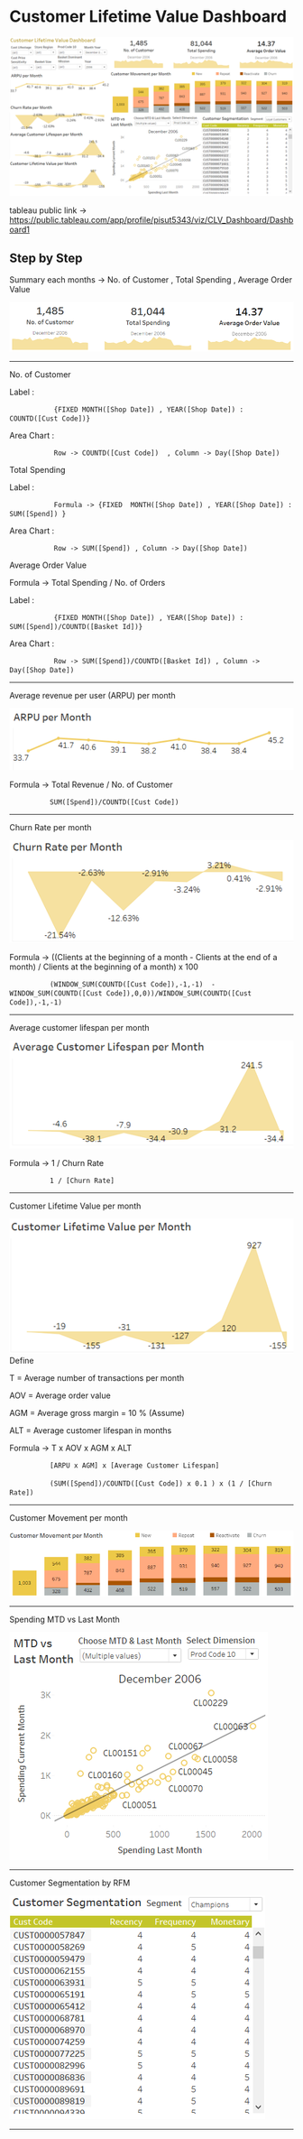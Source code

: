 # Customer Lifetime Value Dashboard

![alt text](https://github.com/PisutSukpool/BADS7105-CRM-analytics-and-intelligence/blob/main/Homework%2005/Main.png?raw=true)

tableau public link -> https://public.tableau.com/app/profile/pisut5343/viz/CLV_Dashboard/Dashboard1

## Step by Step

Summary each months -> No. of Customer , Total Spending , Average Order Value

![alt text](https://github.com/PisutSukpool/BADS7105-CRM-analytics-and-intelligence/blob/main/Homework%2005/Summary_each_month.png?raw=true)

--------------------
No. of Customer 

   Label : 
   
               {FIXED MONTH([Shop Date]) , YEAR([Shop Date]) : COUNTD([Cust Code])}
   
   Area Chart : 
   
               Row -> COUNTD([Cust Code])  , Column -> Day([Shop Date])

Total Spending

   Label : 
   
               Formula -> {FIXED  MONTH([Shop Date]) , YEAR([Shop Date]) : SUM([Spend]) }
   
   Area Chart : 
   
               Row -> SUM([Spend]) , Column -> Day([Shop Date])

Average Order Value

   Formula -> Total Spending / No. of Orders

   Label : 
         
               {FIXED MONTH([Shop Date]) , YEAR([Shop Date]) : SUM([Spend])/COUNTD([Basket Id])}
   
   Area Chart : 
   
               Row -> SUM([Spend])/COUNTD([Basket Id]) , Column -> Day([Shop Date])

--------------------
Average revenue per user (ARPU) per month

![alt text](https://github.com/PisutSukpool/BADS7105-CRM-analytics-and-intelligence/blob/main/Homework%2005/ARPU_per_Month.png?raw=true)
   
   Formula -> Total Revenue / No. of Customer
   
              SUM([Spend])/COUNTD([Cust Code])
   
--------------------
Churn Rate per month

![alt text](https://github.com/PisutSukpool/BADS7105-CRM-analytics-and-intelligence/blob/main/Homework%2005/ChurnRate_per_Month.png?raw=true)

   Formula ->  ((Clients at the beginning of a month - Clients at the end of a month) / Clients at the beginning of a month) x 100
   
              (WINDOW_SUM(COUNTD([Cust Code]),-1,-1)  -  WINDOW_SUM(COUNTD([Cust Code]),0,0))/WINDOW_SUM(COUNTD([Cust Code]),-1,-1)
   
--------------------
Average customer lifespan per month

![alt text](https://github.com/PisutSukpool/BADS7105-CRM-analytics-and-intelligence/blob/main/Homework%2005/ALT_per_Month.png?raw=true)

   Formula -> 1 / Churn Rate
   
              1 / [Churn Rate]
              
--------------------
Customer Lifetime Value per month

![alt text](https://github.com/PisutSukpool/BADS7105-CRM-analytics-and-intelligence/blob/main/Homework%2005/CLV_per_Month.png?raw=true)
   Define
   
   T = Average number of transactions per month
   
   AOV = Average order value
   
   AGM = Average gross margin = 10 % (Assume)
   
   ALT = Average customer lifespan in months
   
   Formula -> T x AOV x AGM x ALT
   
              [ARPU x AGM] x [Average Customer Lifespan]
              
              (SUM([Spend])/COUNTD([Cust Code]) x 0.1 ) x (1 / [Churn Rate])
              
--------------------
Customer Movement per month

![alt text](https://github.com/PisutSukpool/BADS7105-CRM-analytics-and-intelligence/blob/main/Homework%2005/CustMove_per_Month.png?raw=true)

--------------------
Spending MTD vs Last Month

![alt text](https://github.com/PisutSukpool/BADS7105-CRM-analytics-and-intelligence/blob/main/Homework%2005/MTDvsLM.png?raw=true)

--------------------
Customer Segmentation by RFM

![alt text](https://github.com/PisutSukpool/BADS7105-CRM-analytics-and-intelligence/blob/main/Homework%2005/RFM.png?raw=true)

--------------------
